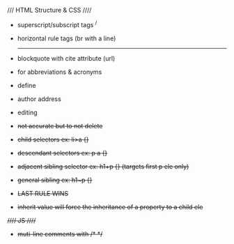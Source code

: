 /// HTML Structure & CSS ////
- superscript/subscript tags <sup>/<sub>
- horizontal rule tags (br with a line) <hr />
- blockquote with cite attribute (url)
- <abbr> for abbreviations & acronyms
- define <def>
- author address <address>
- editing <ins> <del>
- <s> not accurate but to not delete

- child selectors ex: li>a {}
- descendant selectors ex: p a {}
- adjacent sibling selector ex: h1+p {} (targets first p ele only)
- general sibling ex: h1~p {} 
- LAST RULE WINS
- inherit value will force the inheritance of a property to a child ele

//// JS ////
- muti-line comments with /* */